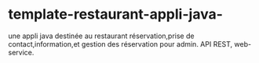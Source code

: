 # template-restaurant-appli-java-
une appli java destinée au restaurant réservation,prise de contact,information,et gestion des réservation pour admin.
API  REST, web-service.
